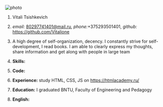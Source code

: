 ![photo](/img/photo.jpg "Аватар")

1. Vitali Tsishkevich
2. _email:_ 80297741401@mail.ru, _phone:_+375293501401, _github:_ <https://github.com/Vitalione>

3. A high degree of self-organization, decency. I constantly strive for self-development, I read books. I am able to clearly express my thoughts, share information and get along with people in large team
4. **Skills:**
5. **Code:** 
6. **Experience:** study HTML, CSS, JS on <https://htmlacademy.ru/>
7. **Education:** I graduated BNTU, Faculty of Engineering and Pedagogy
8. **English:** 
